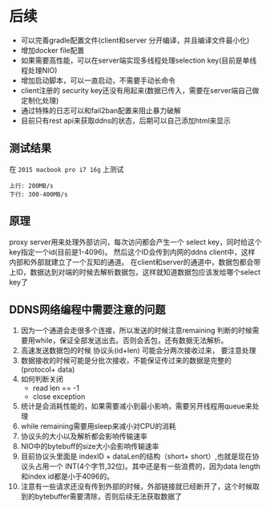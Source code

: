 # 后续
- 可以完善gradle配置文件(client和server 分开编译，并且编译文件最小化)
- 增加docker file配置
- 如果需要高性能，可以在server端实现多线程处理selection key(目前是单线程处理NIO)
- 增加启动脚本，可以一直启动，不需要手动长命令
- client注册的 security key还没有用起来(数据已传入，需要在server端自己做定制化处理)
- 通过特殊的日志可以和fail2ban配置来阻止暴力破解
- 目前只有rest api来获取ddns的状态，后期可以自己添加html来显示

## 测试结果
在 `2015 macbook pro i7 16g` 上测试
```
上行: 200MB/s
下行: 300-400MB/s
```

## 原理
proxy server用来处理外部访问，每次访问都会产生一个 select key，同时给这个key指定一个id(目前是1-4096)。
然后这个ID会传到内网的ddns client中，这样内部和外部就建立了一个互知的通道。
在client和server的通道中，数据包都会带上ID，数据达到对端的时候去解析数据包，这样就知道数据包应该发给哪个select key了

## DDNS网络编程中需要注意的问题

1. 因为一个通道会走很多个连接，所以发送的时候注意remaining 判断的时候需要用while，保证全部发送出去。否则会丢包，还有数据无法解析。
2. 高速发送数据包的时候 协议头(id+len) 可能会分两次接收过来， 要注意处理
3. 数据接收的时候可能是分批次接收，不能保证传过来的数据是完整的(protocol+ data)
4. 如何判断关闭
    -  read len == -1
    -  close exception
5. 统计是会消耗性能的，如果需要减小到最小影响，需要另开线程用queue来处理
6. while remaining需要用sleep来减小对CPU的消耗
7. 协议头的大小以及解析都会影响传输速率
8. NIO中的bytebuff的size大小会影响传输速率
9. 目前协议头里面是 indexID + dataLen的结构（short+ short）,也就是现在协议头占用一个 INT(4个字节,32位)。其中还是有一些浪费的，因为data length和index id都是小于4096的。
10. 注意有一些请求还没有传到外部的时候，外部链接就已经断开了，这个时候取到的bytebuffer需要清除，否则后续无法获取数据了


